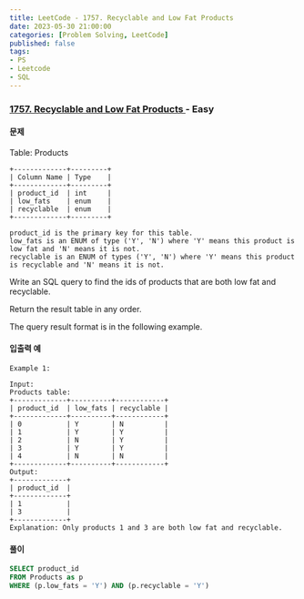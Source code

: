 ```yaml
---
title: LeetCode - 1757. Recyclable and Low Fat Products
date: 2023-05-30 21:00:00
categories: [Problem Solving, LeetCode]
published: false
tags:
- PS
- Leetcode
- SQL
---
```


### [ 1757. Recyclable and Low Fat Products ](https://leetcode.com/problems/recyclable-and-low-fat-products) - Easy

#### 문제

Table: Products
```
+-------------+---------+
| Column Name | Type    |
+-------------+---------+
| product_id  | int     |
| low_fats    | enum    |
| recyclable  | enum    |
+-------------+---------+

product_id is the primary key for this table.
low_fats is an ENUM of type ('Y', 'N') where 'Y' means this product is low fat and 'N' means it is not.
recyclable is an ENUM of types ('Y', 'N') where 'Y' means this product is recyclable and 'N' means it is not.
```

Write an SQL query to find the ids of products that are both low fat and recyclable.

Return the result table in any order.

The query result format is in the following example.

#### 입출력 예
```
Example 1:

Input: 
Products table:
+-------------+----------+------------+
| product_id  | low_fats | recyclable |
+-------------+----------+------------+
| 0           | Y        | N          |
| 1           | Y        | Y          |
| 2           | N        | Y          |
| 3           | Y        | Y          |
| 4           | N        | N          |
+-------------+----------+------------+
Output: 
+-------------+
| product_id  |
+-------------+
| 1           |
| 3           |
+-------------+
Explanation: Only products 1 and 3 are both low fat and recyclable.
```

#### 풀이
```sql
SELECT product_id
FROM Products as p
WHERE (p.low_fats = 'Y') AND (p.recyclable = 'Y')
```